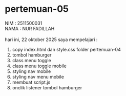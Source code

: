 # pertemuan-05
NIM : 2511500031<br> 
NAMA : NUR FADILLAH<br><br>
hari ini, 22 oktober 2025 saya mempelajari :
<ol>
<li>copy index.html dan style.css folder pertemuan-04</li>
<li>tombol hamburger</li>
<li>class menu toggle</li>
<li>class menu toggle mobile</li>
<li>styling nav mobile </li>
<li>styling nav menu mobile </li>
<li>membuat script.js</li>
<li>onclik listener tombol hamburger</li>
</ol>